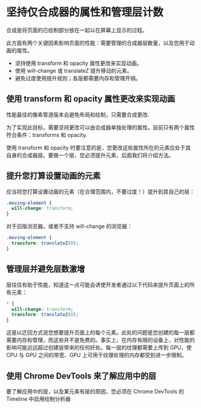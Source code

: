 # 坚持仅合成器的属性和管理层计数

合成是将页面的已绘制部分放在一起以在屏幕上显示的过程。

此方面有两个关键因素影响页面的性能：需要管理的合成器层数量，以及您用于动画的属性。

+ 坚持使用 transform 和 opacity 属性更改来实现动画。
+ 使用 will-change 或 translateZ 提升移动的元素。
+ 避免过度使用提升规则；各层都需要内存和管理开销。

## 使用 transform 和 opacity 属性更改来实现动画

性能最佳的像素管道版本会避免布局和绘制，只需要合成更改.

为了实现此目标，需要坚持更改可以由合成器单独处理的属性。目前只有两个属性符合条件：transforms 和 opacity.

使用 transform 和 opacity 时要注意的是，您更改这些属性所在的元素应处于其自身的合成器层。要做一个层，您必须提升元素，后面我们将介绍方法。

## 提升您打算设置动画的元素

应当将您打算设置动画的元素（在合理范围内，不要过度！）提升到其自己的层：

```css
.moving-element {
  will-change: transform;
}
```

对于旧版浏览器，或者不支持 will-change 的浏览器：

```css
.moving-element {
  transform: translateZ(0);
}
```

## 管理层并避免层数激增

层往往有助于性能，知道这一点可能会诱使开发者通过以下代码来提升页面上的所有元素：
```css
* {
  will-change: transform;
  transform: translateZ(0);
}
```
这是以迂回方式说您想要提升页面上的每个元素。此处的问题是您创建的每一层都需要内存和管理，而这些并不是免费的。事实上，在内存有限的设备上，对性能的影响可能远远超过创建层带来的任何好处。每一层的纹理都需要上传到 GPU，使 CPU 与 GPU 之间的带宽、GPU 上可用于纹理处理的内存都受到进一步限制。

## 使用 Chrome DevTools 来了解应用中的层

要了解应用中的层，以及某元素有层的原因，您必须在 Chrome DevTools 的 Timeline 中启用绘制分析器